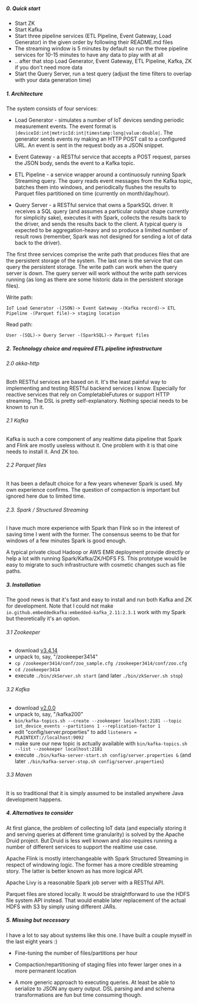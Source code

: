 ##### 0. Quick start

* Start ZK
* Start Kafka
* Start three pipeline services (ETL Pipeline, Event Gateway, Load Generator) in the given order by following their README.md files
* The streaming window is 5 minutes by default so run the three pipeline services for 10-15 minutes to
have any data to play with at all
* .. after that stop Load Generator, Event Gateway, ETL Pipeline, Kafka, ZK if you don't need more data
* Start the Query Server, run a test query (adjust the time filters to overlap with your data generation time)

##### 1. Architecture

The system consists of four services:
* Load Generator - simulates a number of IoT devices sending periodic measurement events. The event format is ```|deviceId:int|metricId:int|timestamp:long|value:double|```.
The generator sends events ny making an HTTP POST call to a configured URL. An event is sent in the request body as a JSON snippet.

* Event Gateway - a RESTful service that accepts a POST request, parses the JSON body, sends the event to a Kafka topic. 

* ETL Pipeline - a service wrapper around a continuosuly running Spark Streaming query. The query reads event messages from the Kafka topic,
batches them into windows, and periodically flushes the results to Parquet files partitioned on time (currently on month/day/hour).

* Query Server - a RESTful service that owns a SparkSQL driver. It receives a SQL query (and assumes a particular output 
shape currently for simplicity sake), executes it with Spark, collects the results back to the driver, and sends the results
back to the client. A typical query is expected to be aggregation-heavy and so produce a limited number of result rows (remember,
Spark was not designed for sending a lot of data back to the driver). 

The first three services comprise the write path that produces files that are the persistent storage of the system. The last one
is the service that can query the persistent storage. The write path can work when the query server is down. The query 
server will work without the write path services running (as long as there are some historic data in the persistent 
storage files).

Write path:
```
IoT Load Generator -(JSON)-> Event Gateway -(Kafka record)-> ETL Pipeline -(Parquet file)-> staging location
```

Read path:
```
User -(SQL)-> Query Server -(SparkSQL)-> Parquet files
```

##### 2. Technology choice and required ETL pipeline infrastructure

###### 2.0 akka-http 

Both RESTful services are based on it. It's the least painful way to implementing and testing RESTful backend services 
I know. Especially for reactive services that rely on CompletableFutures or support HTTP streaming. The DSL is pretty self-explanatory.
Nothing special needs to be known to run it. 

###### 2.1 Kafka

Kafka is such a core component of any realtime data pipeline that Spark and Flink are mostly useless without it. 
One problem with it is that oine needs to install it. And ZK too.

###### 2.2 Parquet files

It has been a default choice for a few years whenever Spark is used. My own experience confirms. The question of
compaction is important but ignored here due to limited time.

###### 2.3. Spark / Structured Streaming

I have much more experience with Spark than Flink so in the interest of saving time I went with the former. The consensus
seems to be that for windows of a few minutes Spark is good enough.


A typical private cloud Hadoop or AWS EMR deployment provide directly or help a lot with running Spark/Kafka/ZK/HDFS FS.
This prototype would be easy to migrate to such infrastructure with cosmetic changes such as file paths.

##### 3. Installation

The good news is that it's fast and easy to install and run both Kafka and ZK for development. Note that I could not make 
```io.github.embeddedkafka:embedded-kafka_2.11:2.3.1``` work with my Spark but theoretically it's an option.

###### 3.1 Zookeeper
* download [v3.4.14](https://www.apache.org/dist/zookeeper/zookeeper-3.4.14/zookeeper-3.4.14.tar.gz)
* unpack to, say, "/zookeeper3414"
* ```cp /zookeeper3414/conf/zoo_sample.cfg /zookeeper3414/conf/zoo.cfg```
* ```cd /zookeeper3414```
* execute ```./bin/zkServer.sh start``` (and later ```./bin/zkServer.sh stop```)

###### 3.2 Kafka
* download [v2.0.0](https://archive.apache.org/dist/kafka/2.0.0/kafka_2.11-2.0.0.tgz)
* unpack to, say, "/kafka200"
* ```bin/kafka-topics.sh --create --zookeeper localhost:2181 --topic iot_device_events --partitions 1 --replication-factor 1```
* edit "config/server.properties" to add ```listeners = PLAINTEXT://localhost:9092```
* make sure our new topic is actually available with ```bin/kafka-topics.sh --list --zookeeper localhost:2181```
* execute ```./bin/kafka-server-start.sh config/server.properties &``` (and later ```./bin/kafka-server-stop.sh config/server.properties```) 

###### 3.3 Maven

It is so traditional that it is simply assumed to be installed anywhere Java development happens.


##### 4. Alternatives to consider

At first glance, the problem of collecting IoT data (and especially storing it and serving queries at different time granularity)
is solved by the Apache Druid project. But Druid is less well known and also requires running a number of different services to
support the realtime use case. 

Apache Flink is mostly interchangeable with Spark Structured Streaming in respect of windowing logic. The former has a more 
credible streaming story. The latter is better known as has more logical API.

Apache Livy is a reasonable Spark job server with a RESTful API. 

Parquet files are stored locally. It would be straightforward to use the HDFS file system API instead. That would enable
later replacement of the actual HDFS with S3 by simply using different JARs. 

##### 5. Missing but necessary

I have a lot to say about systems like this one. I have built a couple myself in the last eight years :) 

* Fine-tuning the number of files/partitions per hour

* Compaction/repartitioning of staging files into fewer larger ones in a more permanent location

* A more generic approach to executing queries. At least be able to serialize to JSON any query output. DSL parsing and 
and schema transformations are fun but time consuming though.  